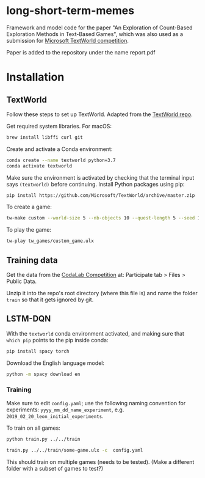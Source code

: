 # long-short-term-memes
Framework and model code for the paper "An Exploration of Count-Based Exploration Methods in Text-Based
Games", which was also used as a submission for [Microsoft TextWorld competition]( https://www.microsoft.com/en-us/research/project/textworld/).

Paper is added to the repository under the name report.pdf

# Installation

## TextWorld

Follow these steps to set up TextWorld. Adapted from the [TextWorld repo](https://github.com/microsoft/textworld).

Get required system libraries. For macOS:

```bash
brew install libffi curl git
```

Create and activate a Conda environment:

```bash
conda create --name textworld python=3.7
conda activate textworld
```

Make sure the environment is activated by checking that the terminal input says `(textworld)` before continuing. Install Python packages using pip:

```bash
pip install https://github.com/Microsoft/TextWorld/archive/master.zip
```

To create a game:

```bash
tw-make custom --world-size 5 --nb-objects 10 --quest-length 5 --seed 1234 --output tw_games/custom_game.ulx
```

To play the game:

```bash
tw-play tw_games/custom_game.ulx
```

## Training data

Get the data from the [CodaLab Competition](https://competitions.codalab.org/competitions/20865#participate-get_starting_kit) at: Participate tab > Files > Public Data.

Unzip it into the repo's root directory (where this file is) and name the folder `train` so that it gets ignored by git.

## LSTM-DQN

With the `textworld` conda environment activated, and making sure that `which pip` points to the pip inside conda:

```bash
pip install spacy torch
```

Download the English language model:

```bash
python -m spacy download en
```

### Training

Make sure to edit `config.yaml`; use the following naming convention for experiments: `yyyy_mm_dd_name_experiment`, e.g. `2019_02_20_leon_initial_experiments`.

To train on all games:

```bash
python train.py ../../train
```
```bash
train.py ../../train/some-game.ulx -c  config.yaml
```

This should train on multiple games (needs to be tested). (Make a different folder with a subset of games to test?)
